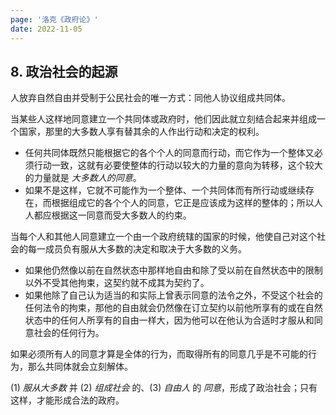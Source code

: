```yaml
---
page: '洛克《政府论》'
date: 2022-11-05
---
```


## 8. 政治社会的起源

人放弃自然自由并受制于公民社会的唯一方式：同他人协议组成共同体。

当某些人这样地同意建立一个共同体或政府时，他们因此就立刻结合起来并组成一个国家，那里的大多数人享有替其余的人作出行动和决定的权利。

- 任何共同体既然只能根据它的各个个人的同意而行动，而它作为一个整体又必须行动一致，这就有必要使整体的行动以较大的力量的意向为转移，这个较大的力量就是 _大多数人的同意_。
- 如果不是这样，它就不可能作为一个整体、一个共同体而有所行动或继续存在，而根据组成它的各个个人的同意，它正是应该成为这样的整体的；所以人人都应根据这一同意而受大多数人的约束。

当每个人和其他人同意建立一个由一个政府统辖的国家的时候，他使自己对这个社会的每一成员负有服从大多数的决定和取决于大多数的义务。

- 如果他仍然像以前在自然状态中那样地自由和除了受以前在自然状态中的限制以外不受其他拘束，这契约就不成其为契约了。
- 如果他除了自己认为适当的和实际上曾表示同意的法令之外，不受这个社会的任何法令的拘束，那他的自由就会仍然像在订立契约以前他所享有的或在自然状态中的任何人所享有的自由一样大，因为他可以在他认为合适时才服从和同意社会的任何行为。

如果必须所有人的同意才算是全体的行为，而取得所有的同意几乎是不可能的行为，那么共同体就会立刻解体。

(1) _服从大多数_ 并 (2) _组成社会_ 的、(3) _自由人_ 的 _同意_，形成了政治社会；只有这样，才能形成合法的政府。

